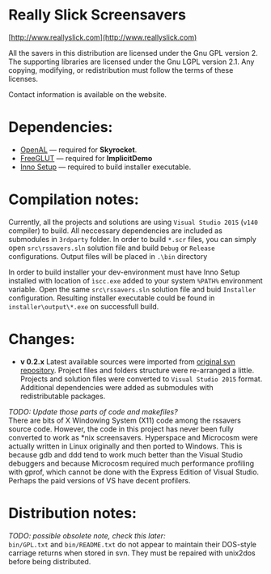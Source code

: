 # Really Slick Screensavers
[http://www.reallyslick.com](http://www.reallyslick.com)

All the savers in this distribution are licensed under the Gnu GPL version 2.
The supporting libraries are licensed under the Gnu LGPL version 2.1.  Any
copying, modifying, or redistribution must follow the terms of these licenses.

Contact information is available on the website.

# Dependencies:

* [OpenAL](http://www.openal.org) — required for **Skyrocket**.
* [FreeGLUT](http://freeglut.sourceforge.net) — required for **ImplicitDemo**
* [Inno Setup](http://www.jrsoftware.org/isinfo.php) — required to build installer executable.

# Compilation notes:

Currently, all the projects and solutions are using `Visual Studio 2015` (`v140` compiler) to build. All neccessary dependencies are included as submodules in `3rdparty` folder. In order to build `*.scr` files, you can simply open `src\rssavers.sln` solution file and build `Debug` or `Release` configurations. Output files will be placed in `.\bin` directory

In order to build installer your dev-environment must have Inno Setup installed with location of `ìscc.exe` added to your system `%PATH%` environment variable. Open the same `src\rssavers.sln` solution file and buid `Installer` configuration. Resulting installer executable could be found in `installer\output\*.exe` on successfull build.

# Changes:

* **v 0.2.x**
Latest available sources were imported from [original svn repository](https://sourceforge.net/projects/rssavers/). Project files and folders structure were re-arranged a little. Projects and solution files were converted to `Visual Studio 2015` format. Additional dependencies were added as submodules with redistributable packages.

*TODO: Update those parts of code and makefiles?*  
There are bits of X Windowing System (X11) code among the rssavers source code. However, the code in this project has never been fully converted to work as *nix screensavers. Hyperspace and Microcosm were actually written in Linux originally and then ported to Windows. This is because gdb and ddd tend to work much better than the Visual Studio debuggers and because Microcosm required much performance profiling with gprof, which cannot be done with the Express Edition of Visual Studio.  Perhaps the paid versions of VS have decent profilers.

# Distribution notes:

*TODO: possible obsolete note, check this later:*  
`bin/GPL.txt` and `bin/README.txt` do not appear to maintain their DOS-style
carriage returns when stored in svn.  They must be repaired with unix2dos
before being distributed.
